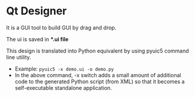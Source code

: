 # Qt Designer

It is a GUI tool to build GUI by drag and drop.

The ui is saved in **\*.ui file**

This design is translated into Python equivalent by using pyuic5 command line utility.
  - Example: ``pyuic5 -x demo.ui -o demo.py``
  - In the above command, -x switch adds a small amount of additional code to the generated Python script (from XML) so that it becomes a self-executable standalone application.


